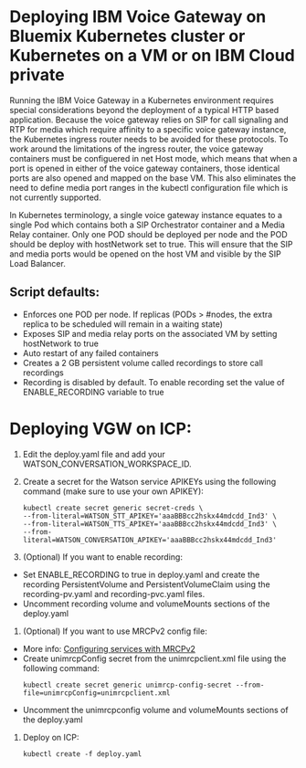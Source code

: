 # Deploying IBM Voice Gateway on Bluemix Kubernetes cluster or Kubernetes on a VM or on IBM Cloud private
Running the IBM Voice Gateway in a Kubernetes environment requires special considerations beyond the deployment of a typical HTTP based application. Because the voice gateway relies on SIP for call signaling and RTP for media which require affinity to a specific voice gateway instance, the Kubernetes ingress router needs to be avoided for these protocols. To work around the limitations of the ingress router, the voice gateway containers must be configuered in net Host mode, which means that when a port is opened in either of the voice gateway containers, those identical ports are also opened and mapped on the base VM. This also eliminates the need to define media port ranges in the kubectl configuration file which is not currently supported.

In Kubernetes terminology, a single voice gateway instance equates to a single Pod which contains both a SIP Orchestrator container and a Media Relay container. Only one POD should be deployed per node and the POD should be deploy with hostNetwork set to true. This will ensure that the SIP and media ports would be opened on the host VM and visible by the SIP Load Balancer.  

## Script defaults:

* Enforces one POD per node. If replicas (PODs > #nodes, the extra replica to be scheduled will remain in a waiting state)
* Exposes SIP and media relay ports on the associated VM by setting hostNetwork to true
* Auto restart of any failed containers
* Creates a 2 GB persistent volume called recordings to store call recordings
* Recording is disabled by default. To enable recording set the value of ENABLE_RECORDING variable to true


# Deploying VGW on ICP:

1) Edit the deploy.yaml file and add your WATSON_CONVERSATION_WORKSPACE_ID.

1) Create a secret for the Watson service APIKEYs using the following command (make sure to use your own APIKEY):
   ```
   kubectl create secret generic secret-creds \
   --from-literal=WATSON_STT_APIKEY='aaaBBBcc2hskx44mdcdd_Ind3' \
   --from-literal=WATSON_TTS_APIKEY='aaaBBBcc2hskx44mdcdd_Ind3' \
   --from-literal=WATSON_CONVERSATION_APIKEY='aaaBBBcc2hskx44mdcdd_Ind3'
   ```

1) (Optional) If you want to enable recording: 
  - Set ENABLE_RECORDING to true in deploy.yaml and create the recording PersistentVolume and PersistentVolumeClaim using the recording-pv.yaml and recording-pvc.yaml files.
  - Uncomment recording volume and volumeMounts sections of the deploy.yaml

1) (Optional) If you want to use MRCPv2 config file:
  - More info: [Configuring services with MRCPv2](https://www.ibm.com/support/knowledgecenter/SS4U29/MRCP.html)
  - Create unimrcpConfig secret from the unimrcpclient.xml file using the following command: 
    ```
    kubectl create secret generic unimrcp-config-secret --from-file=unimrcpConfig=unimrcpclient.xml
    ```
  - Uncomment the unimrcpconfig volume and volumeMounts sections of the deploy.yaml 
  
1) Deploy on ICP:  
   ```
   kubectl create -f deploy.yaml
   ```